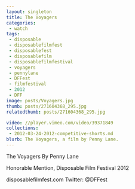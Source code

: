 ```yaml
---
layout: singleton
title: The Voyagers
categories:
 - watch
tags:
 - disposable
 - disposablefilmfest
 - disposablefest
 - disposablefilm
 - disposablefilmfestival
 - voyagers
 - pennylane
 - DFFest
 - filmfestival
 - 2012
 - DFF
image: posts/Voyagers.jpg
thumb: posts/271604368_295.jpg
relatedthumb: posts/271604368_295.jpg

video: //player.vimeo.com/video/39371849
collections:
 - 2012-03-24-2012-competitive-shorts.md
blurb: The Voyagers, a film by Penny Lane.
---
```


The Voyagers
By Penny Lane

Honorable Mention, Disposable Film Festival 2012

disposablefilmfest.com
Twitter: @DFFest